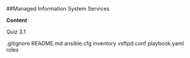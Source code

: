 ##Managed Information System Services

**Content**

Quiz 3.1

.gitignore
README.md
ansible.cfg
inventory
vsftpd.conf
playbook.yaml
roles
